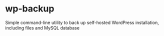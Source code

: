 # wp-backup
Simple command-line utility to back up self-hosted WordPress installation, including files and MySQL database
